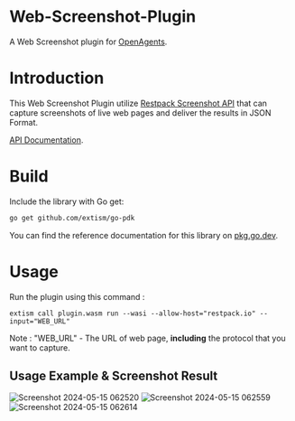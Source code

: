 # Web-Screenshot-Plugin

A Web Screenshot plugin for [OpenAgents](https://openagents.com/).

# Introduction

This Web Screenshot Plugin utilize [Restpack Screenshot API](https://restpack.io/screenshot) that can capture screenshots of live web pages and deliver the results in JSON Format.  

[API Documentation](https://restpack.io/screenshot/docs).
# Build 

Include the library with Go get:

```bash
go get github.com/extism/go-pdk
```
You can find the reference documentation for this library on [pkg.go.dev](https://pkg.go.dev/github.com/extism/go-pdk).

# Usage
Run the plugin using this command :
```
extism call plugin.wasm run --wasi --allow-host="restpack.io" --input="WEB_URL"
```
Note : "WEB_URL" - The URL of web page, **including** the protocol that you want to capture.

## Usage Example & Screenshot Result
![Screenshot 2024-05-15 062520](https://github.com/nkn18/Web-Screenshot-Plugin/assets/57341598/641bac82-e5a9-45ab-9cbc-7c217b048467)
![Screenshot 2024-05-15 062559](https://github.com/nkn18/Web-Screenshot-Plugin/assets/57341598/fcf2adc3-ccef-435a-9352-142a237af4b4)
![Screenshot 2024-05-15 062614](https://github.com/nkn18/Web-Screenshot-Plugin/assets/57341598/d7a1184c-09c8-47e8-b486-595a464ff5fe)


